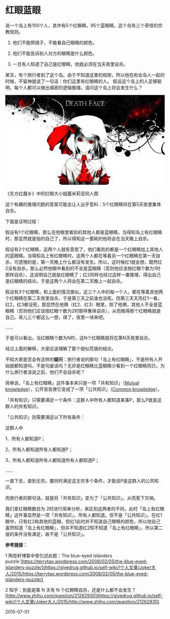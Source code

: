# 红眼蓝眼


说一个岛上有100个人，其中有5个红眼睛，95个蓝眼睛。这个岛有三个奇怪的宗教规则。

1. 他们不能照镜子，不能看自己眼睛的颜色。

2. 他们不能告诉别人对方的眼睛是什么颜色。

3. 一旦有人知道了自己是红眼睛，他就必须在当天夜里自杀。

某天，有个旅行者到了这个岛。由于不知道这里的规矩，所以他在和全岛人一起的时候，不留神就说了一句话：你们这里有红眼睛的人。 假设这个岛上的人足够聪明，每个人都可以做出缜密的逻辑推理。请问这个岛上将会发生什么？


![](assets/红眼蓝眼/20150618.jpg)

《东方红魔乡》中的红眼大小姐蕾米莉亚同人图

这个有趣的推理问题的答案可能会让人出乎意料：5个红眼睛将在第5天夜里集体自杀。

下面是证明过程：

假设有1个红眼睛，那么在他眼里看到的其他人都是蓝眼睛，当得知岛上有红眼睛时，那显然就是指的自己了，所以得知这一噩耗的他将会在当天晚上自杀。

假设有2个红眼睛，这两个人就有意思了，他们看到的都是一个红眼睛加上其他人的蓝眼睛。当得知岛上有红眼睛时，这两个人都在等着另一个红眼睛在第一天自杀，可遗憾的是，第一天晚上什么都没有发生。所以，这时候红1就会想，既然红2没有自杀，那么必然他眼中看到的不全是蓝眼睛（否则他应该按红眼个数为1时那样自杀），这说明自己就是红眼睛了；红2同样也经过这样一番推理，得出自己是红眼睛的结论。于是这两个人将会在第二天晚上一起自杀。

假设有3个红眼睛，和上面的情况类似，这三个人中的每一个人，都在等着其他两个红眼睛在第二天夜里自杀，于是第三天之前谁也没死。但第三天天亮红1一看，红2，红3都没死，那显然在他俩（红2、红3）眼里，除了他俩，其他人不全是蓝眼睛（否则他们应该按红眼个数为2时那样集体自杀），从而推得那个红眼睛就是自己。哥儿三个都这么一想，得了，夜里一块来吧。

……

于是可以看出，当红眼睛个数为N时，这N个红眼睛就将在第N天夜里自杀。

经过上面的解释，大家应该理解了那个貌似荒唐的结论。

不知大家是否会有这样的**疑问**：旅行者说的那句「岛上有红眼睛」，不是所有人开始就都知道吗，不是句废话吗？无非是红眼睛比蓝眼睛少看到一个红眼睛而已，为什么旅行者没说之前，他们不会自杀呢？

简单说，「岛上有红眼睛」这件事本来只是一项「共有知识」（[Mutual knowledge](https://givedrug.github.io/self-wiki/!个人文章/Joker大人/2015/https://en.wikipedia.org/wiki/Mutual_knowledge_%28logic%29)），公开宣告使它变成了一项「公共知识」（[Common knowledge](https://givedrug.github.io/self-wiki/!个人文章/Joker大人/2015/https://en.wikipedia.org/wiki/Common_knowledge_%28logic%29)）。

「共有知识」只需要满足一个条件：这群人中所有人都知道某事P，那么P就是这群人的共有知识。

「公共知识」则需要满足以下所有条件：

这群人中

1、所有人都知道P；

2、所有人都知道所有人都知道P；

3、所有人都知道所有人都知道所有人都知道P；

……

一直下去，直到无穷。要同时满足这无穷多个条件，才能说P是这群人的公共知识。

而旅行者的那句话，就是将「共有知识」变为了「公共知识」，从而惹下灾祸。

我们拿红眼睛数目为 2时进行简单分析，来区别这两者的不同，此时「岛上有红眼睛」这件事显然是一项「共有知识」，所有人都知道。但不是「公共知识」，在红1眼中，只有红2和其他的蓝眼，但红1此时并不知道自己眼睛的颜色，所以他自己虽然知道「岛上有红眼睛」，但并不知道红2知不知道「岛上有红眼睛」，所以第二层的条件没有满足，故不是「公共知识」。

**参考链接：**

1 陶哲轩博客中曾引述此题：The blue-eyed islanders puzzle [https://terrytao.wordpress.com/2008/02/05/the-blue-eyed-islanders-puzzle/](https://givedrug.github.io/self-wiki/!个人文章/Joker大人/2015/https://terrytao.wordpress.com/2008/02/05/the-blue-eyed-islanders-puzzle/)

2 知乎：到底是第 N 天有 N 个红眼睛自杀，还是什么都不会发生？[http://www.zhihu.com/question/21262930](https://givedrug.github.io/self-wiki/!个人文章/Joker大人/2015/http://www.zhihu.com/question/21262930)

2015-07-01
